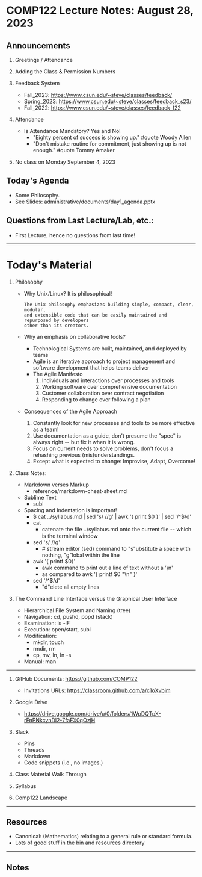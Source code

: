 # COMP122 Lecture Notes: August 28, 2023

## Announcements
   1. Greetings / Attendance
   1. Adding the Class & Permission Numbers
   1. Feedback System
      - Fall_2023: https://www.csun.edu/~steve/classes/feedback/ 
      - Spring_2023: https://www.csun.edu/~steve/classes/feedback_s23/
      - Fall_2022: https://www.csun.edu/~steve/classes/feedback_f22

   1. Attendance
      - Is Attendance Mandatory?  Yes and No!
        - "Eighty percent of success is showing up." #quote Woody Allen
        - "Don't mistake routine for commitment, just showing up is not enough."  #quote Tommy Amaker

   1. No class on Monday September 4, 2023

## Today's Agenda
   * Some Philosophy.
   * See Slides: administrative/documents/day1_agenda.pptx
  

## Questions from Last Lecture/Lab, etc.:
   * First Lecture, hence no questions from last time!


---
# Today's Material
  1. Philosophy 
     * Why Unix/Linux?  It is philosophical!
       ```
       The Unix philosophy emphasizes building simple, compact, clear, modular, 
       and extensible code that can be easily maintained and repurposed by developers 
       other than its creators.
       ```
     * Why an emphasis on collaborative tools?
       - Technological Systems are built, maintained, and deployed by teams
       - Agile is an iterative approach to project management and software 
         development that helps teams deliver
       - The Agile Manifesto 
         1. Individuals and interactions over processes and tools
         1. Working software over comprehensive documentation
         1. Customer collaboration over contract negotiation
         1. Responding to change over following a plan
   
     * Consequences of the Agile Approach
       1. Constantly look for new processes and tools to be more effective as a team!
       1. Use documentation as a guide, don't presume the "spec" is always right -- 
          but fix it when it is wrong.
       1. Focus on current needs to solve problems, don't focus a rehashing previous
          (mis)understandings.
       1. Except what is expected to change: Improvise, Adapt, Overcome!

  1. Class Notes:
     - Markdown verses Markup
       - reference/markdown-cheat-sheet.md
     - Sublime Text
       - subl
     - Spacing and Indentation is important!
       - $ cat ../syllabus.md | sed 's/ //g' | awk '{ print $0 }' | sed '/^$/d'
       - cat
         - catenate the file ../syllabus.md onto the current file -- which is the terminal window
       - sed 's/ //g'   
         - \# stream editor (sed) command to "s"ubstitute a space with nothing, "g"lobal within the line
       - awk '{ printf $0}'
         - awk command to print out a line of text without a '\n'
         - as compared to awk '{ printf $0 "\n" }'
       - sed '/^$/d'
         - "d"elete all empty lines

  1. The Command Line Interface versus the Graphical User Interface
     - Hierarchical File System and Naming (tree)
     - Navigation: cd, pushd, popd (stack)
     - Examination: ls -lF
     - Execution:  open/start, subl
     - Modification: 
       - mkdir, touch 
       - rmdir, rm 
       - cp, mv, ln, ln -s 
     - Manual: man 

---
  1. GitHub Documents: https://github.com/COMP122
     - Invitations URLs: https://classroom.github.com/a/c1oXvbim

  1. Google Drive
     - https://drive.google.com/drive/u/0/folders/1WpDQTpX-rFnPNkcynDI2-7faFX0qOzjH

  1. Slack
     - Pins
     - Threads
     - Markdown
     - Code snippets (i.e., no images.)

  1. Class Material Walk Through

  1. Syllabus

  1. Comp122 Landscape



---
## Resources
  * Canonical: (Mathematics) relating to a general rule or standard formula.
  * Lots of good stuff in the bin and resources directory

---
## Notes
<!-- This section is for students to place their notes -->
